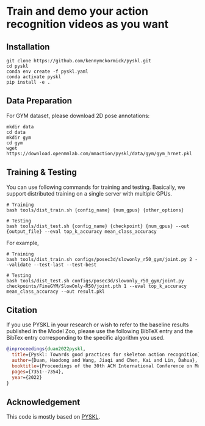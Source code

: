 # Train and demo your action recognition videos as you want


## Installation
```shell
git clone https://github.com/kennymckormick/pyskl.git
cd pyskl
conda env create -f pyskl.yaml
conda activate pyskl
pip install -e .
```

## Data Preparation
For GYM dataset, please download 2D pose annotations:
```shell
mkdir data
cd data
mkdir gym
cd gym
wget https://download.openmmlab.com/mmaction/pyskl/data/gym/gym_hrnet.pkl
```

## Training & Testing
You can use following commands for training and testing. Basically, we support distributed training on a single server with multiple GPUs.
```shell
# Training
bash tools/dist_train.sh {config_name} {num_gpus} {other_options}

# Testing
bash tools/dist_test.sh {config_name} {checkpoint} {num_gpus} --out {output_file} --eval top_k_accuracy mean_class_accuracy
```

For example,
```shell
# Training
bash tools/dist_train.sh configs/posec3d/slowonly_r50_gym/joint.py 2 --validate --test-last --test-best

# Testing
bash tools/dist_test.sh configs/posec3d/slowonly_r50_gym/joint.py checkpoints/FineGYM/SlowOnly-R50/joint.pth 1 --eval top_k_accuracy mean_class_accuracy --out result.pkl
```

## Citation

If you use PYSKL in your research or wish to refer to the baseline results published in the Model Zoo, please use the following BibTeX entry and the BibTex entry corresponding to the specific algorithm you used.

```BibTeX
@inproceedings{duan2022pyskl,
  title={Pyskl: Towards good practices for skeleton action recognition},
  author={Duan, Haodong and Wang, Jiaqi and Chen, Kai and Lin, Dahua},
  booktitle={Proceedings of the 30th ACM International Conference on Multimedia},
  pages={7351--7354},
  year={2022}
}
```

## Acknowledgement
This code is mostly based on [PYSKL](https://github.com/kennymckormick/pyskl).